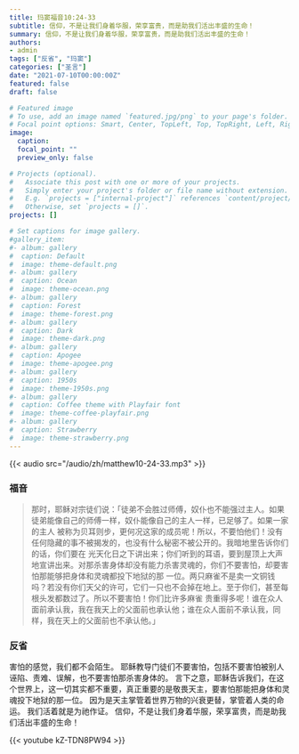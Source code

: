 ```yaml
---
title: 玛窦福音10:24-33
subtitle: 信仰，不是让我们身着华服，荣享富贵，而是助我们活出丰盛的生命！
summary: 信仰，不是让我们身着华服，荣享富贵，而是助我们活出丰盛的生命！
authors:
- admin
tags: ["反省", "玛窦"]
categories: ["圣言"]
date: "2021-07-10T00:00:00Z"
featured: false
draft: false

# Featured image
# To use, add an image named `featured.jpg/png` to your page's folder.
# Focal point options: Smart, Center, TopLeft, Top, TopRight, Left, Right, BottomLeft, Bottom, BottomRight
image:
  caption:
  focal_point: ""
  preview_only: false

# Projects (optional).
#   Associate this post with one or more of your projects.
#   Simply enter your project's folder or file name without extension.
#   E.g. `projects = ["internal-project"]` references `content/project/deep-learning/index.md`.
#   Otherwise, set `projects = []`.
projects: []

# Set captions for image gallery.
#gallery_item:
#- album: gallery
#  caption: Default
#  image: theme-default.png
#- album: gallery
#  caption: Ocean
#  image: theme-ocean.png
#- album: gallery
#  caption: Forest
#  image: theme-forest.png
#- album: gallery
#  caption: Dark
#  image: theme-dark.png
#- album: gallery
#  caption: Apogee
#  image: theme-apogee.png
#- album: gallery
#  caption: 1950s
#  image: theme-1950s.png
#- album: gallery
#  caption: Coffee theme with Playfair font
#  image: theme-coffee-playfair.png
#- album: gallery
#  caption: Strawberry
#  image: theme-strawberry.png
---
```


{{< audio src="/audio/zh/matthew10-24-33.mp3" >}}

### 福音
> 那时，耶稣对宗徒们说：「徒弟不会胜过师傅，奴仆也不能强过主人。如果徒弟能像自己的师傅一样，奴仆能像自己的主人一样，已足够了。如果一家的主人 被称为贝耳则步，更何况这家的成员呢！所以，不要怕他们！没有任何隐藏的事不被揭发的，也没有什么秘密不被公开的。我暗地里告诉你们的话，你们要在 光天化日之下讲出来；你们听到的耳语，要到屋顶上大声地宣讲出来。对那杀害身体却没有能力杀害灵魂的，你们不要害怕，却要害怕那能够把身体和灵魂都投下地狱的那 一位。两只麻雀不是卖一文铜钱吗？若没有你们天父的许可，它们一只也不会掉在地上。至于你们，甚至每根头发都数过了。所以不要害怕！你们比许多麻雀 贵重得多呢！谁在众人面前承认我，我在我天上的父面前也承认他；谁在众人面前不承认我，同样，我在天上的父面前也不承认他。」

### 反省
害怕的感觉，我们都不会陌生。 耶稣教导门徒们不要害怕，包括不要害怕被别人诬陷、责难、误解，也不要害怕那杀害身体的。 言下之意，耶稣告诉我们，在这个世界上，这一切其实都不重要，真正重要的是敬畏天主，要害怕那能把身体和灵魂投下地狱的那一位。 因为是天主掌管着世界万物的兴衰更替，掌管着人类的命运。 我们活着就是为祂作证。 信仰，不是让我们身着华服，荣享富贵，而是助我们活出丰盛的生命！

{{< youtube kZ-TDN8PW94 >}}
